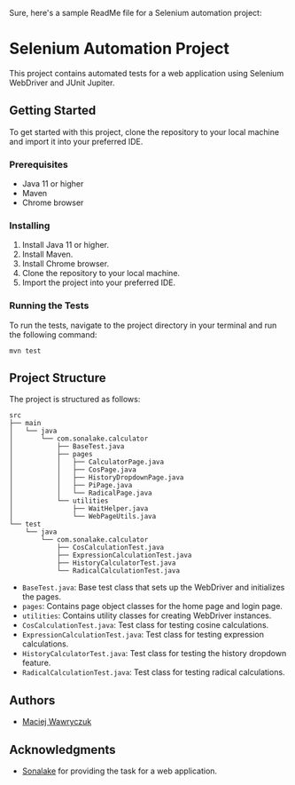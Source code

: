 Sure, here's a sample ReadMe file for a Selenium automation project:

# Selenium Automation Project

This project contains automated tests for a web application using Selenium WebDriver and JUnit Jupiter.

## Getting Started

To get started with this project, clone the repository to your local machine and import it into your preferred IDE.

### Prerequisites

- Java 11 or higher
- Maven
- Chrome browser

### Installing

1. Install Java 11 or higher.
2. Install Maven.
3. Install Chrome browser.
4. Clone the repository to your local machine.
5. Import the project into your preferred IDE.

### Running the Tests

To run the tests, navigate to the project directory in your terminal and run the following command:

```
mvn test
```

## Project Structure

The project is structured as follows:

```
src
├── main
│   └── java
│       └── com.sonalake.calculator
│           ├── BaseTest.java
│           ├── pages
│           │   ├── CalculatorPage.java
│           │   ├── CosPage.java
│           │   ├── HistoryDropdownPage.java
│           │   ├── PiPage.java
│           │   └── RadicalPage.java
│           └── utilities
│               ├── WaitHelper.java
│               └── WebPageUtils.java
└── test
    └── java
        └── com.sonalake.calculator
            ├── CosCalculationTest.java
            ├── ExpressionCalculationTest.java
            ├── HistoryCalculatorTest.java
            └── RadicalCalculationTest.java
```

- `BaseTest.java`: Base test class that sets up the WebDriver and initializes the pages.
- `pages`: Contains page object classes for the home page and login page.
- `utilities`: Contains utility classes for creating WebDriver instances.
- `CosCalculationTest.java`: Test class for testing cosine calculations.
- `ExpressionCalculationTest.java`: Test class for testing expression calculations.
- `HistoryCalculatorTest.java`: Test class for testing the history dropdown feature.
- `RadicalCalculationTest.java`: Test class for testing radical calculations.


## Authors

- [Maciej Wawryczuk](https://github.com/masjesz)

## Acknowledgments

- [Sonalake](https://www.sonalake.com/) for providing the task for a web application.